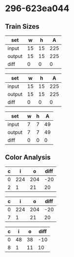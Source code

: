 # 296-623ea044
## Train Sizes

|set|w|h|A|
|---|---|---|---|
|input|15|15|225|
|output|15|15|225|
|diff|0|0|0|


|set|w|h|A|
|---|---|---|---|
|input|15|15|225|
|output|15|15|225|
|diff|0|0|0|


|set|w|h|A|
|---|---|---|---|
|input|7|7|49|
|output|7|7|49|
|diff|0|0|0|


## Color Analysis

|c|i|o|diff|
|---|---|---|---|
|0|224|204|-20|
|2|1|21|20|


|c|i|o|diff|
|---|---|---|---|
|0|224|204|-20|
|7|1|21|20|


|c|i|o|diff|
|---|---|---|---|
|0|48|38|-10|
|8|1|11|10|

